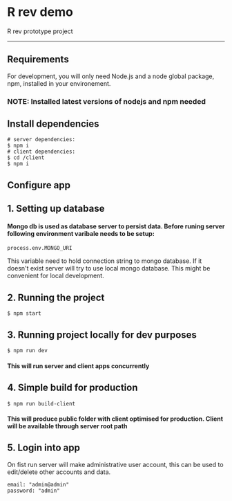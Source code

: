 # R rev demo

R rev prototype project

---

## Requirements

For development, you will only need Node.js and a node global package, npm, installed in your environement.

### NOTE: Installed latest versions of nodejs and npm needed

## Install dependencies

    # server dependencies:
    $ npm i
    # client dependencies:
    $ cd /client
    $ npm i

## Configure app

## 1. Setting up database

#### Mongo db is used as database server to persist data. Before runing server following environment varibale needs to be setup:

    process.env.MONGO_URI

This variable need to hold connection string to mongo database. If it doesn't exist server will try to use local mongo database. This might be convenient for local development.

## 2. Running the project

    $ npm start

## 3. Running project locally for dev purposes

    $ npm run dev

#### This will run server and client apps concurrently

## 4. Simple build for production

    $ npm run build-client

#### This will produce public folder with client optimised for production. Client will be available through server root path

## 5. Login into app

On fist run server will make administrative user account, this can be used to edit/delete other accounts and data.

    email: "admin@admin"
    password: "admin"
